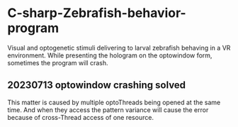 # C-sharp-Zebrafish-behavior-program
Visual and optogenetic stimuli delivering to larval zebrafish behaving in a VR environment.
While presenting the hologram on the optowindow form, sometimes the program will crash.

## 20230713 optowindow crashing solved
This matter is caused by multiple optoThreads being opened at the same time. And when they access the pattern variance will cause the error because of cross-Thread access of one resource.
